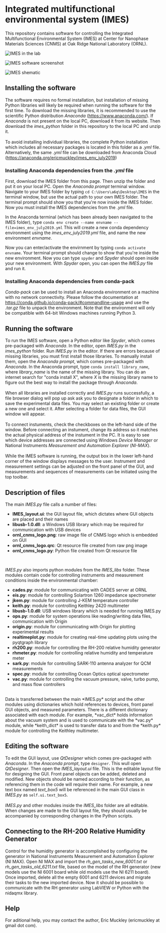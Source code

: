 # Integrated multifunctional environmental system (IMES)

This repository contains software for controlling the Integrated Multifunctional Environmental System (IMES) at Center for Nanophase Materials Sciences (CNMS) at Oak Ridge National Laboratory (ORNL).


![IMES in the lab](./img/imes.jpg)

![IMES software screenshot](./img/imes_software.jpg)

![IMES shematic](./img/imes_schematic.jpg)


## Installing the software

The software requires no formal installation, but installation of missing Python libraries will likely be required when running the software for the first time. To download the missing libraries, it is recommended to use the scientific Python distribution _Anaconda_ (https://www.anaconda.com/). If _Anaconda_ is not present on the local PC, download it from its website. Then download the _imes_python_ folder in this repository to the local PC and unzip it.
<br><br>
To avoid installing individual libraries, the complete Python installation which includes all necessary packages is located in this folder as a _.yml_ file. Alternatively, the same _.yml_ file can be downloaded from Anaconda Cloud (https://anaconda.org/ericmuckley/imes_env_july2019)

### Installing Anaconda dependencies from the _.yml_ file

First, download the IMES folder from this page. Then unzip the folder and put it on your local PC. Open the _Anaconda prompt_ terminal window. Navigate to your IMES folder by typing ```cd C:\Users\a6q\Desktop\IMES``` in the terminal window, but use the actual path to your own IMES folder. The terminal prompt should show you that you're now inside the IMES folder. Now you must install the IMES dependencies from the _.yml_ file.

In the Anaconda terminal (which has been already been navigated to the IMES folder), type ```conda env create --name envname --file=imes_env_july2019.yml```
This will create a new conda dependency environment using the _imes_env_july2019.yml_ file, and name the new environment _envname_.

Now you can enter/activate the envirnment by typing ```conda activate envname```. Your terminal prompt should change to show that you're inside the new environment. Now you can type ```spyder``` and _Spyder_ should open inside your new environment. With _Spyder_ open, you can open the _IMES.py_ file and run it.


### Installing Anaconda dependencies from conda-pack

_Conda-pack_ can be used to install an Anaconda environment on a machine with no network connectivity. Please follow the documentation at https://conda.github.io/conda-pack/#commandline-usage and use the _.tar.gz_ file to unpack the environment. Note that the environment will only be compatible with 64-bit Windows machines running Python 3.


## Running the software

To run the IMES software, open a Python editor like *Spyder*, which comes pre-packaged with *Anaconda*. In the editor, open *IMES.py* in the *imes_python* folder. Run *IMES.py* in the editor. If there are errors because of missing libraries, you must first install those libraries. To manually install them, open the *Anaconda prompt*, which comes pre-packaged with *Anaconda*. In the Anaconda prompt, type `conda install library_name`, where *library_name* is the name of the missing library. You can do an internet search for "conda install X", where *X* is the missing library name to figure out the best way to install the package through *Anaconda*.
<br><br>
When all libraries are installed correctly and *IMES.py* runs successfully, a file browser dialog will pop up ask ask you to designate a folder in which to save the experimental data files. You may select an existing folder or create a new one and select it. After selecting a folder for data files, the GUI window will appear. 
<br><br>
To connect instuments, check the checkboxes on the left-hand side of the window. Before connecting an instument, change its address so it matches the actual physical address of the instument in the PC. It is easy to see which device addresses are connected using Windows *Device Manager* or National Instruments *Measurement and Automation Explorer* (*NI-MAX*).
<br><br>
While the IMES software is running, the output box in the lower left-hand corner of the window displays messages to the user. Instrument and measurement settings can be adjusted on the front panel of the GUI, and measurements and sequences of measurements can be initiated using the top toolbar.

## Description of files

The main *IMES.py* file calls a number of files:
* **IMES_layout.ui**: the GUI layout file, which dictates where GUI objects are placed and their names
* **libusb-1.0.dll**: a Windows USB library which may be required for communication with USB devices
* **ornl_cnms_logo.png**: raw image file of CNMS logo which is embedded on GUI
* **ornl_cnms_logo.qrc**: Qt resource file created from raw png image
* **ornl_cnms_logo.py**: Python file created from Qt resource file
<br>

*IMES.py* also imports python modules from the *IMES_libs* folder. These modules contain code for controlling instruments and measurement conditions inside the environmental chamber:

* **cades.py**: module for communicating with CADES server at ORNL
* **eis.py**: module for controlling Solartron 1260 impedance spectrometer
* **jkem.py**: module for controlling J-KEM temperature controller
* **keith.py**:	module for controlling Keithley 2420 multimeter
* **libusb-1.0.dll**: USB windows library which is needed for running IMES.py
* **ops.py**:	module for system operations like reading/writing data files, communication with Origin
* **origin.py**: module for communicating with Origin for plotting experimental results
* **realtimeplot.py**: module for creating real-time updating plots using the pyqtgraph library
* **rh200.py**:	module for controlling the RH-200 relative humidity generator
* **rhmeter.py**: module for controlling relative humidity and temperature meter
* **sark.py**: module for controlling SARK-110 antenna analyzer for QCM measurements
* **spec.py**: module for controlling Ocean Optics optical spectrometer
* **vac.py**: module for controlling the vacuum pressure, valve, turbo pump, and mass flow controllers
<br>
Data is transferred between the main *IMES.py* script and the other modules using dictionaries which hold references to devices, front panel GUI objects, and measured parameters. There is a different dictionary associated with each module. For example, *vac_dict* holds information about the vacuum system and is used to communicate with the *vac.py* module, while *keith_dict* is used to transfer data to and from the *keith.py* module for controlling the Keithley multimeter. 

## Editing the software

To edit the GUI layout, use *QtDesigner* which comes pre-packaged with *Anaconda*. In the *Anaconda prompt*, type ```designer```. This wull open *QtDesigner*. Then open the *IMES_layout.ui* file. This is the editable layout file for designing the GUI. Front panel objects can be added, deleted and modified. New objects should be named according to their function, as referencing them in the code will require their name. For example, a new text box named *text_box5* will be referenced in the main GUI class in *IMES.py* as `self.ui.text_box5`.
<br><br>
*IMES.py* and other modules inside the *IMES_libs* folder are all editable. When changes are made to the GUI layout file, they should usually be accompanied by corresponding changes in the Python scripts.

## Connecting to the RH-200 Relative Humidity Generator

Control for the humidity generator is accomplished by configuring the generator in National Instruments Measurement and Automation Explorer (NI MAX). Open NI MAX and import the _rh_gen_tasks_new_6001.txt_ or _rh_gen_tasks_old_6211.txt_ file, based on the model of the RH generator (new models use the NI 6001 board while old models use the NI 6211 board). Once imported, delete all the empty 6001 and 6211 devices and migrate their tasks to the new imported device. Now it should be possible to communicate with the RH generator using LabVIEW or Python with the nidaqmx library.

## Help

For aditional help, you may contact the author, Eric Muckley (ericmuckley at gmail dot com).

